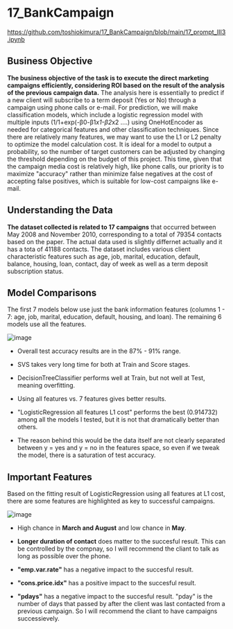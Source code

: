 # 17_BankCampaign
https://github.com/toshiokimura/17_BankCampaign/blob/main/17_prompt_III3.ipynb

## Business Objective

**The business objective of the task is to execute the direct marketing campaigns efficiently, considering ROI based on the result of the analysis of the previous campaign data.** The analysis here is essentially to predict if a new client will subscribe to a term deposit (Yes or No) through a campaign using phone calls or e-mail. For prediction, we will make classification models, which include a logistic regression model with multiple inputs (1/1+exp(-β0-β1*x1-β2*x2 ....) using OneHotEncoder as needed for categorical features and other classification techniques. Since there are relatively many features, we may want to use the L1 or L2 penalty to optimize the model calculation cost. It is ideal for a model to output a probability, so the number of target customers can be adjusted by changing the threshold depending on the budget of this project. This time, given that the campaign media cost is relatively high, like phone calls, our priority is to maximize "accuracy" rather than minimize false negatives at the cost of accepting false positives, which is suitable for low-cost campaigns like e-mail.

## Understanding the Data

**The dataset collected is related to 17 campaigns** that occurred between May 2008 and November 2010, corresponding to a total of 79354 contacts based on the paper. The actual data used is slightly differnet actually and it has a tota of 41188 contacts. The dataset includes various client characteristic features such as age, job, marital, education, default, balance, housing, loan, contact, day of week as well as a term deposit subscription status. 


## Model Comparisons

The first 7 models below use just the bank information features (columns 1 - 7: age, job, marital, education, default, housing, and loan). The remaining 6 models use all the features.

![image](https://github.com/toshiokimura/17_BankCampaign/assets/44044445/b67202ba-521d-4fce-a545-3a4a7490c6f5)


* Overall test accuracy results are in the 87% - 91% range. 

* SVS takes very long time for both at Train and Score stages.

* DecisionTreeClassifier performs well at Train, but not well at Test, meaning overfitting.

* Using all features vs. 7 features gives better results.

* "LogisticRegression all features L1 cost" performs the best (0.914732) among all the models I tested, but it is not that dramatically better than others.

* The reason behind this would be the data itself are not clearly separated between y = yes and y = no in the features space, so even if we tweak the model, there is a saturation of test accuracy.


## Important Features

Based on the fitting result of LogisticRegression using all features at L1 cost, there are some features are highlighted as key to successful campaigns. 

![image](https://github.com/toshiokimura/17_BankCampaign/assets/44044445/8b66763a-a239-4f1b-820a-54b2f74d8c36)


* High chance in **March and August** and low chance in **May**.

* **Longer duration of contact** does matter to the succesful result. This can be controlled by the compnay, so I will recommend the cliant to talk as long as possible over the phone.

* **"emp.var.rate"** has a negative impact to the succesful result.

* **"cons.price.idx"** has a positive impact to the succesful result.

* **"pdays"** has a negative impact to the succesful result. "pday" is the number of days that passed by after the client was last contacted from a previous campaign. So I will recommend the cliant to have campaigns successievely.

